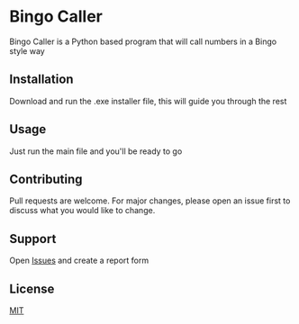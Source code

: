 # Bingo Caller

Bingo Caller is a Python based program that will call numbers in a Bingo style way

## Installation

Download and run the .exe installer file, this will guide you through the rest

## Usage

Just run the main file and you'll be ready to go

## Contributing
Pull requests are welcome. For major changes, please open an issue first to discuss what you would like to change.

## Support
Open [Issues](https://github.com/BingoCaller2020/bingocaller/issues) and create a report form

## License
[MIT](https://choosealicense.com/licenses/mit/)

